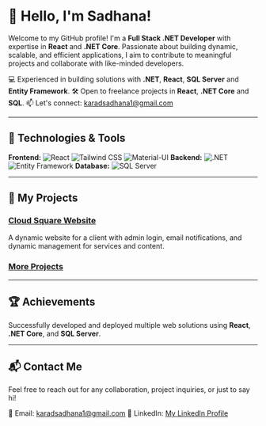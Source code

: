 # 👋 Hello, I'm Sadhana!

Welcome to my GitHub profile! I'm a **Full Stack .NET Developer** with expertise in **React** and **.NET Core**. Passionate about building dynamic, scalable, and efficient applications, I aim to contribute to meaningful projects and collaborate with like-minded developers.

💻 Experienced in building solutions with **.NET**, **React**, **SQL Server** and **Entity Framework**.
🛠️ Open to freelance projects in **React**, **.NET Core** and **SQL**.
📫 Let's connect: karadsadhana1@gmail.com

---

## 🚀 Technologies & Tools

**Frontend:** ![React](https://img.shields.io/badge/-React-61DAFB?logo=React&logoColor=white&style=flat-square) ![Tailwind CSS](https://img.shields.io/badge/-TailwindCSS-06B6D4?logo=tailwind-css&logoColor=white&style=flat-square) ![Material-UI](https://img.shields.io/badge/-Material--UI-007FFF?logo=mui&logoColor=white&style=flat-square)
**Backend:** ![.NET](https://img.shields.io/badge/-.NET_Core-512BD4?logo=.net&logoColor=white&style=flat-square) ![Entity Framework](https://img.shields.io/badge/-Entity_Framework-512BD4?logo=.net&logoColor=white&style=flat-square)
**Database:** ![SQL Server](https://img.shields.io/badge/-SQL_Server-CC2927?logo=microsoft-sql-server&logoColor=white&style=flat-square) 

---

## 📂 My Projects

### [Cloud Square Website](https://github.com/yourusername/cloudsquare)
A dynamic website for a client with admin login, email notifications, and dynamic management for services and content.

### [More Projects](https://github.com/arihantp2?tab=repositories)

---

## 🏆 Achievements

Successfully developed and deployed multiple web solutions using **React**, **.NET Core**, and **SQL Server**.

---

## 📬 Contact Me

Feel free to reach out for any collaboration, project inquiries, or just to say hi!

📧 Email: [karadsadhana1@gmail.com](mailto:karadsadhana1@gmail.com)
💼 LinkedIn: [My LinkedIn Profile](https://www.linkedin.com/in/sadhana-karad-4017a01ba/)
